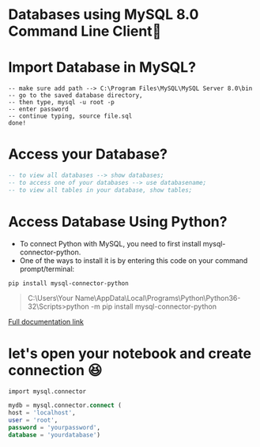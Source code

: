# Databases using MySQL 8.0 Command Line Client:dolphin:

# Import Database in MySQL?
```
-- make sure add path --> C:\Program Files\MySQL\MySQL Server 8.0\bin
-- go to the saved database directory,
-- then type, mysql -u root -p
-- enter password
-- continue typing, source file.sql
done!
```

# Access your Database?
```sql
-- to view all databases --> show databases;
-- to access one of your databases --> use databasename;
-- to view all tables in your database, show tables;
```

# Access Database Using Python?
* To connect Python with MySQL, you need to first install mysql-connector-python.
* One of the ways to install it is by entering this code on your command prompt/terminal:

`pip install mysql-connector-python`

> C:\Users\Your Name\AppData\Local\Programs\Python\Python36-32\Scripts>python -m pip install mysql-connector-python

[Full documentation link](https://dev.mysql.com/doc/connector-python/en/connector-pythonintroduction.html)

# let's open your notebook and create connection :satisfied:

```sql
import mysql.connector

mydb = mysql.connector.connect (
host = 'localhost',
user = 'root',
password = 'yourpassword',
database = 'yourdatabase')
```
